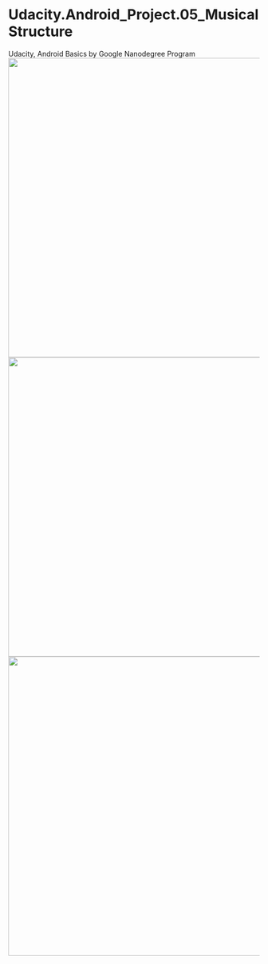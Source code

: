 # Udacity.Android_Project.05_MusicalStructure
 
Udacity, Android Basics by Google Nanodegree Program
<br>
<img src="https://github.com/yassabdulrhamn/Udacity.Android_Project.05_MusicalStructure/blob/master/501.png" height="600">
<br>
<img src="https://github.com/yassabdulrhamn/Udacity.Android_Project.05_MusicalStructure/blob/master/502.png" height="600">
<br>
<img src="https://github.com/yassabdulrhamn/Udacity.Android_Project.05_MusicalStructure/blob/master/503.png" height="600">
